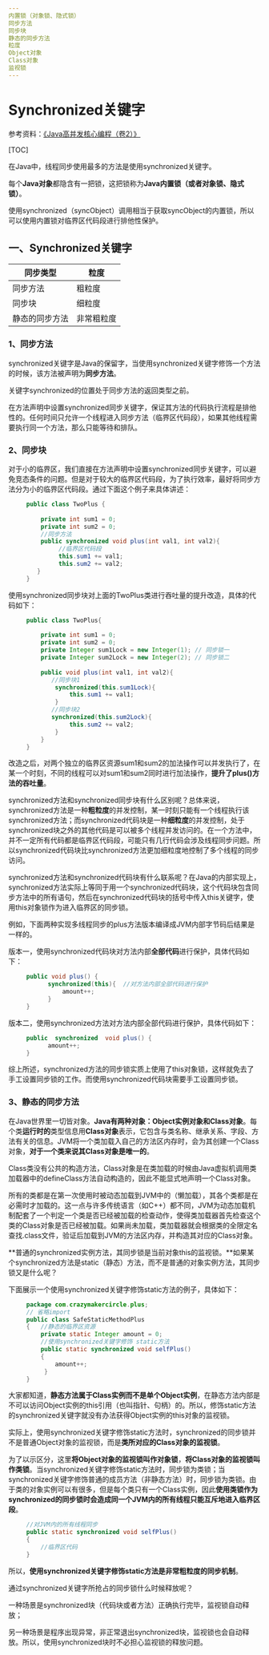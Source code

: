```yaml
---
内置锁（对象锁、隐式锁）
同步方法
同步块
静态的同步方法
粒度
Object对象
Class对象
监视锁
---
```




# Synchronized关键字

参考资料：[《Java高并发核心编程（卷2）》](https://weread.qq.com/web/bookDetail/9b93254072456ac19b9a176)

[TOC]

在Java中，线程同步使用最多的方法是使用synchronized关键字。

每个**Java对象**都隐含有一把锁，这把锁称为**Java内置锁（或者对象锁、隐式锁）**。

使用synchronized（syncObject）调用相当于获取syncObject的内置锁，所以可以使用内置锁对临界区代码段进行排他性保护。

## 一、Synchronized关键字

| 同步类型       | 粒度       |
| -------------- | ---------- |
| 同步方法       | 粗粒度     |
| 同步块         | 细粒度     |
| 静态的同步方法 | 非常粗粒度 |



### 1、同步方法

synchronized关键字是Java的保留字，当使用synchronized关键字修饰一个方法的时候，该方法被声明为**同步方法**。

关键字synchronized的位置处于同步方法的返回类型之前。

在方法声明中设置synchronized同步关键字，保证其方法的代码执行流程是排他性的。任何时间只允许一个线程进入同步方法（临界区代码段），如果其他线程需要执行同一个方法，那么只能等待和排队。

### 2、同步块

对于小的临界区，我们直接在方法声明中设置synchronized同步关键字，可以避免竞态条件的问题。但是对于较大的临界区代码段，为了执行效率，最好将同步方法分为小的临界区代码段。通过下面这个例子来具体讲述：

```java
     public class TwoPlus {
         
         private int sum1 = 0;
         private int sum2 = 0;
         //同步方法
         public synchronized void plus(int val1, int val2){
              //临界区代码段
              this.sum1 += val1;
              this.sum2 += val2;
        }
     }
```

使用synchronized同步块对上面的TwoPlus类进行吞吐量的提升改造，具体的代码如下：

```java
     public class TwoPlus{
     
         private int sum1 = 0;
         private int sum2 = 0;
         private Integer sum1Lock = new Integer(1); // 同步锁一
         private Integer sum2Lock = new Integer(2); // 同步锁二
     
         public void plus(int val1, int val2){
            //同步块1
             synchronized(this.sum1Lock){
                 this.sum1 += val1;
             }
            //同步块2
            synchronized(this.sum2Lock){
                 this.sum2 += val2;
             }
         }
     }
```

改造之后，对两个独立的临界区资源sum1和sum2的加法操作可以并发执行了，在某一个时刻，不同的线程可以对sum1和sum2同时进行加法操作，**提升了plus()方法的吞吐量**。

synchronized方法和synchronized同步块有什么区别呢？总体来说，synchronized方法是一种**粗粒度**的并发控制，某一时刻只能有一个线程执行该synchronized方法；而synchronized代码块是一种**细粒度**的并发控制，处于synchronized块之外的其他代码是可以被多个线程并发访问的。在一个方法中，并不一定所有代码都是临界区代码段，可能只有几行代码会涉及线程同步问题。所以synchronized代码块比synchronized方法更加细粒度地控制了多个线程的同步访问。

synchronized方法和synchronized代码块有什么联系呢？在Java的内部实现上，synchronized方法实际上等同于用一个synchronized代码块，这个代码块包含同步方法中的所有语句，然后在synchronized代码块的括号中传入this关键字，使用this对象锁作为进入临界区的同步锁。

例如，下面两种实现多线程同步的plus方法版本编译成JVM内部字节码后结果是一样的。

版本一，使用synchronized代码块对方法内部**全部代码**进行保护，具体代码如下：

```java
     public void plus() {
           synchronized(this){  //对方法内部全部代码进行保护
               amount++; 
           }
     }
```

版本二，使用synchronized方法对方法内部全部代码进行保护，具体代码如下：

```java
     public  synchronized  void plus() {
           amount++; 
     }
```

综上所述，synchronized方法的同步锁实质上使用了this对象锁，这样就免去了手工设置同步锁的工作。而使用synchronized代码块需要手工设置同步锁。

### 3、静态的同步方法

在Java世界里一切皆对象。**Java有两种对象：Object实例对象和Class对象**。每个类**运行时的**类型信息用**Class对象**表示，它包含与类名称、继承关系、字段、方法有关的信息。JVM将一个类加载入自己的方法区内存时，会为其创建一个Class对象，**对于一个类来说其Class对象是唯一的**。

Class类没有公共的构造方法，Class对象是在类加载的时候由Java虚拟机调用类加载器中的defineClass方法自动构造的，因此不能显式地声明一个Class对象。

所有的类都是在第一次使用时被动态加载到JVM中的（懒加载），其各个类都是在必需时才加载的。这一点与许多传统语言（如C++）都不同，JVM为动态加载机制配套了一个判定一个类是否已经被加载的检查动作，使得类加载器首先检查这个类的Class对象是否已经被加载。如果尚未加载，类加载器就会根据类的全限定名查找.class文件，验证后加载到JVM的方法区内存，并构造其对应的Class对象。

**普通的synchronized实例方法，其同步锁是当前对象this的监视锁。**如果某个synchronized方法是static（静态）方法，而不是普通的对象实例方法，其同步锁又是什么呢？

下面展示一个使用synchronized关键字修饰static方法的例子，具体如下：

```java
     package com.crazymakercircle.plus;
     // 省略import
     public class SafeStaticMethodPlus
     {   //静态的临界区资源
         private static Integer amount = 0;
         //使用synchronized关键字修饰 static方法
         public static synchronized void selfPlus()
         {
             amount++;
          }
     }
```

大家都知道，**静态方法属于Class实例而不是单个Object实例**，在静态方法内部是不可以访问Object实例的this引用（也叫指针、句柄）的。所以，修饰static方法的synchronized关键字就没有办法获得Object实例的this对象的监视锁。

实际上，使用synchronized关键字修饰static方法时，synchronized的同步锁并不是普通Object对象的监视锁，而是**类所对应的Class对象的监视锁**。

为了以示区分，这里**将Object对象的监视锁叫作对象锁**，**将Class对象的监视锁叫作类锁**。当synchronized关键字修饰static方法时，同步锁为类锁；当synchronized关键字修饰普通的成员方法（非静态方法）时，同步锁为类锁。由于类的对象实例可以有很多，但是每个类只有一个Class实例，因此**使用类锁作为synchronized的同步锁时会造成同一个JVM内的所有线程只能互斥地进入临界区段**。

```java
     //对JVM内的所有线程同步
     public static synchronized void selfPlus()
     {
         //临界区代码
     }
```

所以，**使用synchronized关键字修饰static方法是非常粗粒度的同步机制**。

通过synchronized关键字所抢占的同步锁什么时候释放呢？

一种场景是synchronized块（代码块或者方法）正确执行完毕，监视锁自动释放；

另一种场景是程序出现异常，非正常退出synchronized块，监视锁也会自动释放。所以，使用synchronized块时不必担心监视锁的释放问题。
